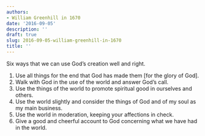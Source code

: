 ```yaml
---
authors:
- William Greenhill in 1670
date: '2016-09-05'
description: ''
draft: true
slug: 2016-09-05-william-greenhill-in-1670
title: ''
---
```

Six ways that we can use God’s creation well and right.

1. Use all things for the end that God has made them [for the glory of God]. 
2. Walk with God in the use of the world and answer God’s call.
3. Use the things of the world to promote spiritual good in ourselves and others. 
4. Use the world slightly and consider the things of God and of my soul as my main business.
5. Use the world in moderation, keeping your affections in check. 
6. Give a good and cheerful account to God concerning what we have had in the world.



